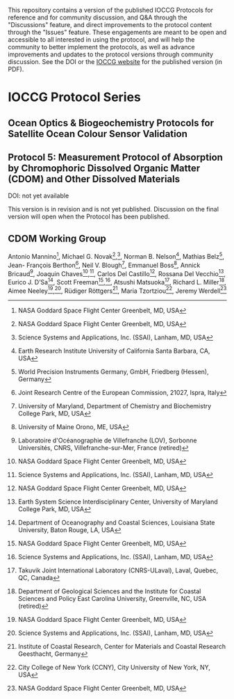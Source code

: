 This repository contains a version of the published IOCCG Protocols for reference and for community discussion, and Q&A through the "Discussions" feature, and direct improvements to the protocol content through the "Issues" feature. These engagements are meant to be open and accessible to all interested in using the protocol, and will help the community to better implement the protocols, as well as advance improvements and updates to the protocol versions through community discussion. See the DOI or the [IOCCG website](https://ioccg.org/what-we-do/ioccg-publications/ioccg-protocols/) for the published version (in PDF). 

# IOCCG Protocol Series	
## Ocean Optics & Biogeochemistry Protocols for Satellite Ocean Colour Sensor Validation
## Protocol 5: Measurement Protocol of Absorption by Chromophoric Dissolved Organic Matter (CDOM) and Other Dissolved Materials
DOI: not yet available

This version is in revision and is not yet published. Discussion on the final version will open when the Protocol has been published.

## CDOM Working Group
Antonio Mannino[^1], Michael G. Novak[^1],[^2], Norman B. Nelson[^3], Mathias Belz[^4], Jean- François Berthon[^5], Neil V. Blough[^6], Emmanuel Boss[^7], Annick Bricaud[^8], Joaquin Chaves[^1],[^2], Carlos Del Castillo[^1], Rossana Del Vecchio[^9], Eurico J. D’Sa[^10], Scott Freeman[^1],[^2], Atsushi Matsuoka[^11], Richard L. Miller[^12], Aimee Neeley[^1],[^2], Rüdiger Röttgers[^13], Maria Tzortziou[^14], Jeremy Werdell[^1]

[^1]: NASA Goddard Space Flight Center Greenbelt, MD, USA
[^2]: Science Systems and Applications, Inc. (SSAI), Lanham, MD, USA
[^3]: Earth Research Institute University of California Santa Barbara, CA, USA
[^4]: World Precision Instruments Germany, GmbH, Friedberg (Hessen), Germany
[^5]: Joint Research Centre of the European Commission, 21027, Ispra, Italy
[^6]: University of Maryland, Department of Chemistry and Biochemistry
College Park, MD, USA
[^7]: University of Maine Orono, ME, USA
[^8]: Laboratoire d'Océanographie de Villefranche (LOV), Sorbonne Universités, CNRS,
Villefranche-sur-Mer, France (retired)
[^9]: Earth System Science Interdisciplinary Center, University of Maryland College Park,
MD, USA
[^10]: Department of Oceanography and Coastal Sciences, Louisiana State University,
Baton Rouge, LA, USA
[^11]: Takuvik Joint International Laboratory (CNRS-ULaval), Laval, Quebec, QC, Canada 
[^12]: Department of Geological Sciences and the Institute for Coastal Sciences and Policy
East Carolina University, Greenville, NC, USA (retired)
[^13]: Institute of Coastal Research, Center for Materials and Coastal Research Geesthacht,
Germany
[^14]: City College of New York (CCNY), City University of New York, NY, USA